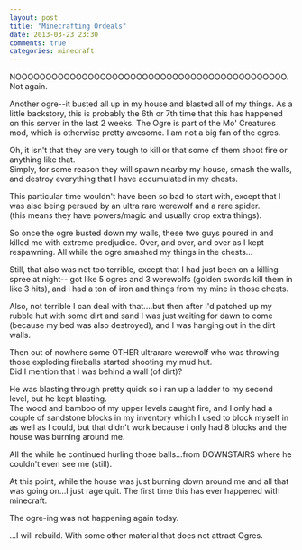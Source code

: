 ```yaml
---
layout: post
title: "Minecrafting Ordeals"
date: 2013-03-23 23:30
comments: true
categories: minecraft
---
```



NOOOOOOOOOOOOOOOOOOOOOOOOOOOOOOOOOOOOOOOOOOOOO.  Not again.

Another ogre--it busted all up in my house and blasted all of my things. As a little backstory, this is probably the 6th or 7th time that this has happened on this server in the last 2 weeks.
The Ogre is part of the Mo' Creatures mod, which is otherwise pretty awesome.  I am not a big fan of the ogres.

Oh, it isn't that they are very tough to kill or that some of them shoot fire or anything like that.  
Simply, for some reason they will spawn nearby my house, smash the walls, and destroy everything that I have accumulated in my chests.

This particular time wouldn't have been so bad to start with, except that I was also being persued by an ultra rare werewolf and a rare spider.  
(this means they have powers/magic and usually drop extra things).

So once the ogre busted down my walls, these two guys poured in and killed me with extreme predjudice.  Over, and over, and over as I kept respawning.
All while the ogre smashed my things in the chests...


Still, that also was not too terrible, except that I had just been on a killing spree at night--
got like 5 ogres and 3 werewolfs (golden swords kill them in like 3 hits), and i had a ton of iron and things from my mine in those chests.

Also, not terrible I can deal with that....but then after I'd patched up my rubble hut with some dirt and sand
 I was just waiting for dawn to come (because my bed was also destroyed), and I was hanging out in the dirt walls.

Then out of nowhere some OTHER ultrarare werewolf who was throwing those exploding fireballs started shooting my mud hut.  
Did I mention that I was behind a wall (of dirt)?

He was blasting through pretty quick so i ran up a ladder to my second level, but he kept blasting.  
The wood and bamboo of my upper levels caught fire, and I only had a couple of sandstone blocks in my inventory which I used to block myself in as well as I could,
 but that didn't work because i only had 8 blocks and the house was burning around me.  

All the while he continued hurling those balls...from DOWNSTAIRS where he couldn't even see me (still).

At this point, while the house was just burning down around me and all that was
going on...I just rage quit.  The first time this has ever happened with minecraft.

The ogre-ing was not happening again today.





...I will rebuild.
With some other material that does not attract Ogres.
